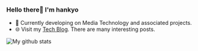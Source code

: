 ### Hello there👋 I'm hankyo
- 🔭 Currently developing on Media Technology and associated projects.
- 🌐 Visit my [Tech Blog](https://hankyojeong.github.io/). There are many interesting posts.

![My github stats](https://github-readme-stats.vercel.app/api?username=hankyojeong)
<!--
**hankyojeong/hankyojeong** is a ✨ _special_ ✨ repository because its `README.md` (this file) appears on your GitHub profile.

Here are some ideas to get you started:

- 🔭 I’m currently working on ...
- 🌱 I’m currently learning ...
- 👯 I’m looking to collaborate on ...
- 🤔 I’m looking for help with ...
- 💬 Ask me about ...
- 📫 How to reach me: ...
- 😄 Pronouns: ...
- ⚡ Fun fact: ...
-->
